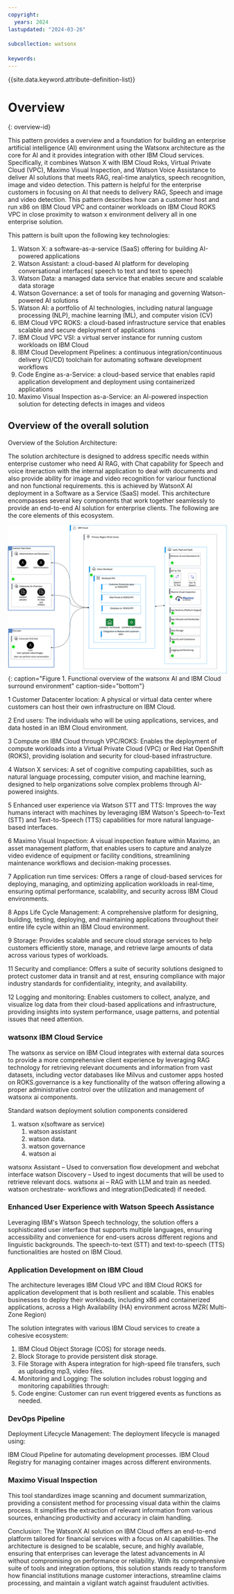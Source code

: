 ```yaml
---
copyright:
  years: 2024
lastupdated: "2024-03-26"

subcollection: watsonx

keywords:
---
```


{{site.data.keyword.attribute-definition-list}}

# Overview

{: overview-id}

This pattern provides a overview and a foundation for building an enterprise artificial intelligence (AI) environment using the Watsonx architecture as the core for AI and it provides integration with other IBM Cloud services. Specifically, it combines Watson X with IBM Cloud Roks, Virtual Private Cloud (VPC), Maximo Visual Inspection, and Watson Voice Assistance to deliver AI solutions that meets RAG, real-time analytics, speech recognition, image and video detection.
This pattern is helpful for the enterprise customers in focusing on AI that needs to delivery RAG, Speech and image and video detection. 
This pattern describes how can a customer host and run x86 on IBM Cloud VPC and container workloads on IBM Cloud ROKS VPC in close proximity to watson x environment delivery all in one enterprise solution.

This pattern is built upon the following key technologies:

1. Watson X: a software-as-a-service (SaaS) offering for building AI-powered applications
2. Watson Assistant: a cloud-based AI platform for developing conversational interfaces( speech to text and text to speech)
3. Watson Data: a managed data service that enables secure and scalable data storage
4. Watson Governance: a set of tools for managing and governing Watson-powered AI solutions
5. Watson AI: a portfolio of AI technologies, including natural language processing (NLP), machine learning (ML), and computer vision (CV)
6. IBM Cloud VPC ROKS: a cloud-based infrastructure service that enables scalable and secure deployment of applications
7. IBM Cloud VPC VSI: a virtual server instance for running custom workloads on IBM Cloud
8. IBM Cloud Development Pipelines: a continuous integration/continuous delivery (CI/CD) toolchain for automating software development workflows
9. Code Engine as-a-Service: a cloud-based service that enables rapid application development and deployment using containerized applications
10. Maximo Visual Inspection as-a-Service: an AI-powered inspection solution for detecting defects in images and videos


## Overview of the overall solution

Overview of the Solution Architecture:

The solution architecture is designed to address specific needs within enterprise customer who need AI RAG, with Chat capability for Speech and voice itneraction with the internal application to deal with documents and also provide ability for image and video recognition for variour functional and non functional requirements. this is achieved by WatsonX AI deployment in a Software as a Service (SaaS) model. This architecture encompasses several key components that work together seamlessly to provide an end-to-end AI solution for enterprise clients. The following are the core elements of this ecosystem.

![](image/Overview-Pattern.svg){: caption="Figure 1. Functional overview of the watsonx AI and IBM Cloud surround environment" caption-side="bottom"}

1 Customer Datacenter location: A physical or virtual data center where customers can host their own infrastructure on IBM Cloud.

2 End users: The individuals who will be using applications, services, and data hosted in an IBM Cloud environment.

3 Compute on IBM Cloud through VPC/ROKS: Enables the deployment of compute workloads into a Virtual Private Cloud (VPC) or Red Hat OpenShift (ROKS), providing isolation and security for cloud-based infrastructure.

4 Watson X services: A set of cognitive computing capabilities, such as natural language processing, computer vision, and machine learning, designed to help organizations solve complex problems through AI-powered insights.

5 Enhanced user experience via Watson STT and TTS: Improves the way humans interact with machines by leveraging IBM Watson's Speech-to-Text (STT) and Text-to-Speech (TTS) capabilities for more natural language-based interfaces.

6 Maximo Visual Inspection: A visual inspection feature within Maximo, an asset management platform, that enables users to capture and analyze video evidence of equipment or facility conditions, streamlining maintenance workflows and decision-making processes.

7 Application run time services: Offers a range of cloud-based services for deploying, managing, and optimizing application workloads in real-time, ensuring optimal performance, scalability, and security across IBM Cloud environments.

8 Apps Life Cycle Management: A comprehensive platform for designing, building, testing, deploying, and maintaining applications throughout their entire life cycle within an IBM Cloud environment.

9 Storage: Provides scalable and secure cloud storage services to help customers efficiently store, manage, and retrieve large amounts of data across various types of workloads.

11  Security and compliance: Offers a suite of security solutions designed to protect customer data in transit and at rest, ensuring compliance with major industry standards for confidentiality, integrity, and availability.

12  Logging and monitoring: Enables customers to collect, analyze, and visualize log data from their cloud-based applications and infrastructure, providing insights into system performance, usage patterns, and potential issues that need attention.

### watsonx IBM Cloud Service

The watsonx as service on IBM Cloud integrates with external data sources to provide a more comprehensive client experience by leveraging RAG technology for retrieving relevant documents and information from vast datasets, including vector databases like Milvus and customer apps hosted on ROKS.governance is a key functionality of the watson offering allowing a proper administrative control over the utilization and management of watsonx ai components.

Standard watson deployment solution components considered 
1.  watson x(software as service)
    1.  watson assistant
    2.  watson data.
    3.  watson governance
    4.  watson ai

watsonx Assistant – Used to conversation flow development and webchat interface watson Discovery – Used to ingest documents that will be used to retrieve relevant docs. 
watsonx ai – RAG with LLM and train as needed. 
watson orchestrate- workflows and integration(Dedicated) if needed.

### Enhanced User Experience with Watson Speech Assistance

Leveraging IBM's Watson Speech technology, the solution offers a sophisticated user interface that supports multiple languages, ensuring accessibility and convenience for end-users across different regions and linguistic backgrounds. The speech-to-text (STT) and text-to-speech (TTS) functionalities are hosted on IBM Cloud.

### Application Development on IBM Cloud

The architecture leverages IBM Cloud VPC and IBM Cloud ROKS for application development that is both resilient and scalable. This enables businesses to deploy their workloads, including x86 and containerized applications, across a High Availability (HA) environment across MZR( Multi-Zone Region)

The solution integrates with various IBM Cloud services to create a cohesive ecosystem:

1.  IBM Cloud Object Storage (COS) for storage needs.
2.  Block Storage to provide persistent disk storage.
3.  File Storage with Aspera integration for high-speed file transfers, such as uploading mp3, video files.
4.  Monitoring and Logging: The solution includes robust logging and monitoring capabilities through:
5.  Code engine: Customer can run event triggered events as functions as needed.

### DevOps Pipeline

Deployment Lifecycle Management: The deployment lifecycle is managed using:

IBM Cloud Pipeline for automating development processes. IBM Cloud Registry for managing container images across different environments.

### Maximo Visual Inspection

This tool standardizes image scanning and document summarization, providing a consistent method for processing visual data within the claims process. It simplifies the extraction of relevant information from various sources, enhancing productivity and accuracy in claim handling.

Conclusion: The WatsonX AI solution on IBM Cloud offers an end-to-end platform tailored for financial services with a focus on AI capabilities. The architecture is designed to be scalable, secure, and highly available, ensuring that enterprises can leverage the latest advancements in AI without compromising on performance or reliability. With its comprehensive suite of tools and integration options, this solution stands ready to transform how financial institutions manage customer interactions, streamline claims processing, and maintain a vigilant watch against fraudulent activities.
